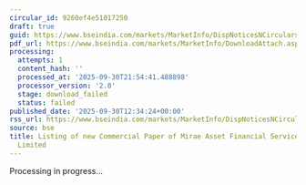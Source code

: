 ```yaml
---
circular_id: 9260ef4e51017250
draft: true
guid: https://www.bseindia.com/markets/MarketInfo/DispNoticesNCirculars.aspx?Noticeid={D443417A-474F-4209-AA59-AB46ABB440D5}&noticeno=20250930-38&dt=09/30/2025&icount=38&totcount=114&flag=0
pdf_url: https://www.bseindia.com/markets/MarketInfo/DownloadAttach.aspx?id=20250930-38&attachedId=
processing:
  attempts: 1
  content_hash: ''
  processed_at: '2025-09-30T21:54:41.488898'
  processor_version: '2.0'
  stage: download_failed
  status: failed
published_date: '2025-09-30T12:34:24+00:00'
rss_url: https://www.bseindia.com/markets/MarketInfo/DispNoticesNCirculars.aspx?Noticeid={D443417A-474F-4209-AA59-AB46ABB440D5}&noticeno=20250930-38&dt=09/30/2025&icount=38&totcount=114&flag=0
source: bse
title: Listing of new Commercial Paper of Mirae Asset Financial Services (India) Private
  Limited
---
```


Processing in progress...